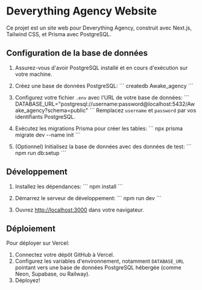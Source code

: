 # Deverything Agency Website

Ce projet est un site web pour Deverything Agency, construit avec Next.js, Tailwind CSS, et Prisma avec PostgreSQL.

## Configuration de la base de données

1. Assurez-vous d'avoir PostgreSQL installé et en cours d'exécution sur votre machine.

2. Créez une base de données PostgreSQL:
   \`\`\`
   createdb Awake_agency
   \`\`\`

3. Configurez votre fichier `.env` avec l'URL de votre base de données:
   \`\`\`
   DATABASE_URL="postgresql://username:password@localhost:5432/Awake_agency?schema=public"
   \`\`\`
   Remplacez `username` et `password` par vos identifiants PostgreSQL.

4. Exécutez les migrations Prisma pour créer les tables:
   \`\`\`
   npx prisma migrate dev --name init
   \`\`\`

5. (Optionnel) Initialisez la base de données avec des données de test:
   \`\`\`
   npm run db:setup
   \`\`\`

## Développement

1. Installez les dépendances:
   \`\`\`
   npm install
   \`\`\`

2. Démarrez le serveur de développement:
   \`\`\`
   npm run dev
   \`\`\`

3. Ouvrez [http://localhost:3000](http://localhost:3000) dans votre navigateur.

## Déploiement

Pour déployer sur Vercel:

1. Connectez votre dépôt GitHub à Vercel.
2. Configurez les variables d'environnement, notamment `DATABASE_URL` pointant vers une base de données PostgreSQL hébergée (comme Neon, Supabase, ou Railway).
3. Déployez!
